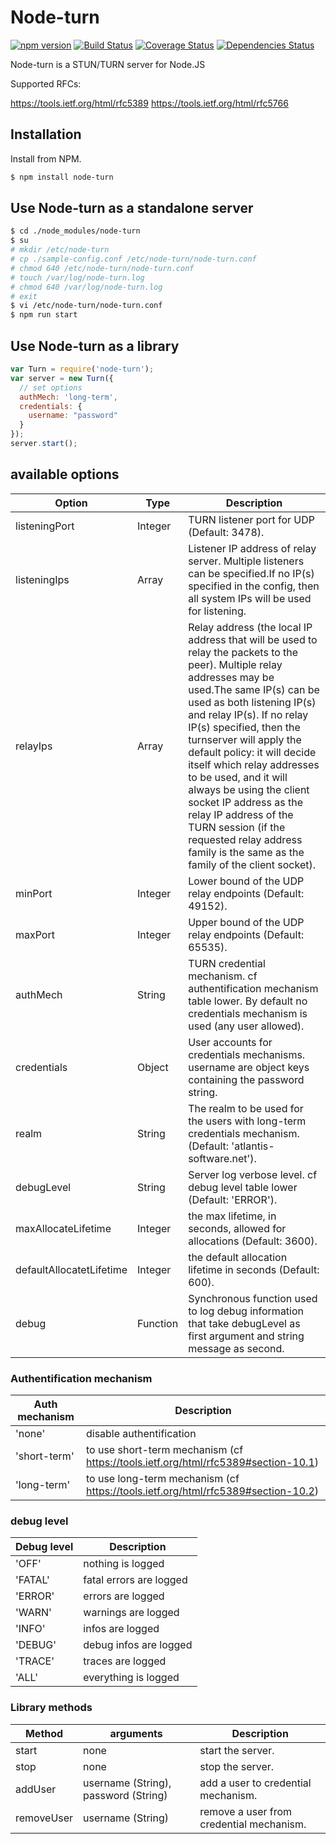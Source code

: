# Node-turn

[![npm version](https://badge.fury.io/js/node-turn.svg)](https://www.npmjs.com/node-turn)
[![Build Status](https://travis-ci.org/Atlantis-Software/node-turn.svg?branch=master)](https://travis-ci.org/Atlantis-Software/node-turn)
[![Coverage Status](https://coveralls.io/repos/github/Atlantis-Software/node-turn/badge.svg?branch=master)](https://coveralls.io/github/Atlantis-Software/node-turn?branch=master)
[![Dependencies Status](https://david-dm.org/Atlantis-Software/node-turn.svg)](https://david-dm.org/Atlantis-Software/node-turn)

Node-turn is a STUN/TURN server for Node.JS

Supported RFCs:

https://tools.ietf.org/html/rfc5389
https://tools.ietf.org/html/rfc5766


## Installation

Install from NPM.

```bash
$ npm install node-turn
```

## Use Node-turn as a standalone server

```bash
$ cd ./node_modules/node-turn
$ su
# mkdir /etc/node-turn
# cp ./sample-config.conf /etc/node-turn/node-turn.conf
# chmod 640 /etc/node-turn/node-turn.conf
# touch /var/log/node-turn.log
# chmod 640 /var/log/node-turn.log
# exit
$ vi /etc/node-turn/node-turn.conf
$ npm run start
```

## Use Node-turn as a library

```javascript
var Turn = require('node-turn');
var server = new Turn({
  // set options
  authMech: 'long-term',
  credentials: {
    username: "password"
  }
});
server.start();
```

## available options

Option                    | Type            | Description
------------------------- | --------------- | ---------------
listeningPort             | Integer         | TURN listener port for UDP (Default: 3478).
listeningIps              | Array           | Listener IP address of relay server. Multiple listeners can be specified.If no IP(s) specified in the config, then all system IPs will be used for listening.
relayIps                  | Array           | Relay address (the local IP address that will be used to relay the packets to the peer). Multiple relay addresses may be used.The same IP(s) can be used as both listening IP(s) and relay IP(s). If no relay IP(s) specified, then the turnserver will apply the default policy: it will decide itself which relay addresses to be used, and it will always be using the client socket IP address as the relay IP address of the TURN session (if the requested relay address family is the same as the family of the client socket).
minPort                   | Integer         | Lower bound of the UDP relay endpoints (Default: 49152).
maxPort                   | Integer         | Upper bound of the UDP relay endpoints (Default: 65535).
authMech                  | String          | TURN credential mechanism. cf authentification mechanism table lower. By default no credentials mechanism is used (any user allowed).
credentials               | Object          | User accounts for credentials mechanisms. username are object keys containing the password string.
realm                     | String          | The realm to be used for the users with long-term credentials mechanism. (Default: 'atlantis-software.net').
debugLevel                | String          | Server log verbose level. cf debug level table lower (Default: 'ERROR').
maxAllocateLifetime       | Integer         | the max lifetime, in seconds, allowed for allocations (Default: 3600).
defaultAllocatetLifetime  | Integer         | the default allocation lifetime in seconds (Default: 600).
debug                     | Function        | Synchronous function used to log debug information that take debugLevel as first argument and string message as second.

### Authentification mechanism

Auth mechanism            | Description
------------------------- | ---------------
'none'                    | disable authentification
'short-term'              | to use short-term mechanism (cf https://tools.ietf.org/html/rfc5389#section-10.1)
'long-term'               | to use long-term mechanism (cf https://tools.ietf.org/html/rfc5389#section-10.2)

### debug level

Debug level               | Description
------------------------- | ---------------
'OFF'                     | nothing is logged
'FATAL'                   | fatal errors are logged
'ERROR'                   | errors are logged
'WARN'                    | warnings are logged
'INFO'                    | infos are logged
'DEBUG'                   |	debug infos are logged
'TRACE'                   | traces are logged
'ALL'                     | everything is logged

### Library methods

Method                    | arguments                            | Description
------------------------- | ------------------------------------ | ---------------
start                     | none                                 | start the server.
stop                      | none                                 | stop the server.
addUser                   | username (String), password (String) | add a user to credential mechanism.
removeUser                | username (String)                    | remove a user from credential mechanism.
